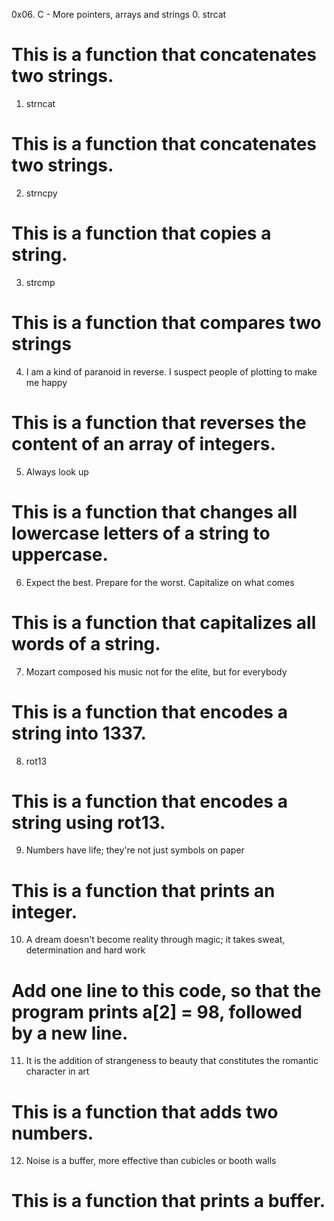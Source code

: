 0x06. C - More pointers, arrays and strings
0. strcat
# This is a function that concatenates two strings.
1. strncat
# This is a function that concatenates two strings.
2. strncpy
# This is a function that copies a string.
3. strcmp
# This is a function that compares two strings
4. I am a kind of paranoid in reverse. I suspect people of plotting to make me happy
# This is a function that reverses the content of an array of integers.
5. Always look up
# This is a function that changes all lowercase letters of a string to uppercase.
6. Expect the best. Prepare for the worst. Capitalize on what comes
# This is a function that capitalizes all words of a string.
7. Mozart composed his music not for the elite, but for everybody
# This is a function that encodes a string into 1337.
8. rot13
# This is a function that encodes a string using rot13.
9. Numbers have life; they're not just symbols on paper
# This is a function that prints an integer.
10. A dream doesn't become reality through magic; it takes sweat, determination and hard work
# Add one line to this code, so that the program prints a[2] = 98, followed by a new line.
11. It is the addition of strangeness to beauty that constitutes the romantic character in art
# This is a function that adds two numbers.
12. Noise is a buffer, more effective than cubicles or booth walls
# This is a function that prints a buffer.



